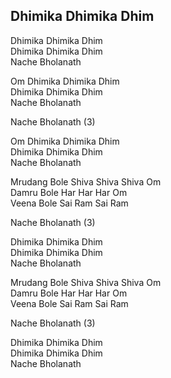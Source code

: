 ## Dhimika Dhimika Dhim


Dhimika Dhimika Dhim  
Dhimika Dhimika Dhim  
Nache Bholanath

Om Dhimika Dhimika Dhim  
Dhimika Dhimika Dhim  
Nache Bholanath

Nache Bholanath (3)

Om Dhimika Dhimika Dhim  
Dhimika Dhimika Dhim  
Nache Bholanath

Mrudang Bole Shiva Shiva Shiva Om  
Damru Bole Har Har Har Om  
Veena Bole Sai Ram Sai Ram

Nache Bholanath (3)

Dhimika Dhimika Dhim  
Dhimika Dhimika Dhim  
Nache Bholanath

Mrudang Bole Shiva Shiva Shiva Om  
Damru Bole Har Har Har Om  
Veena Bole Sai Ram Sai Ram

Nache Bholanath (3)

Dhimika Dhimika Dhim  
Dhimika Dhimika Dhim  
Nache Bholanath


